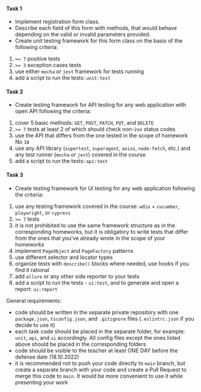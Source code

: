 #### Task 1

- Implement registration form class.
- Describe each field of this form with methods, that would behave depending on the valid or invalid parameters provided.
- Create unit testing framework for this form class on the basis of the following criteria:

1. `>= 7` positive tests
2. `>= 3` exception cases tests
3. use either `mocha` or `jest` framework for tests running
4. add a script to run the tests: `unit:test`

#### Task 2

- Create testing framework for API testing for any web application with open API following the criteria:

1. cover 5 basic methods: `GET`, `POST`, `PATCH`, `PUT`, and `DELETE`
2. `>= 7` tests at least 2 of which should check non-`2xx` status codes
3. use the API that differs from the one tested in the scope of homework No `18`
4. use any API library (`supertest`, `superagent`, `axios`, `node-fetch`, etc.) and any test runner (`mocha` or `jest`) covered in the course
5. add a script to run the tests: `api:test`

#### Task 3

- Create testing framework for UI testing for any web application following the criteria:

1. use any testing framework covered in the course: `wdio` + `cucumber`, `playwright`, or `cypress`
2. `>= 7` tests
3. it is not prohibited to use the same framework structure as in the corresponding homeworks, but it is obligatory to write tests that differ from the ones that you've already wrote in the scope of your homeworks
4. implement `PageObject` and `PageFactory` patterns
5. use different selector and locator types
6. organize tests with `describe()` blocks where needed, use hooks if you find it rational
7. add `allure` or any other side reporter to your tests
8. add a script to run the tests - `ui:test`, and to generate and open a report: `ui:report`

General requirements:

- code should be written in the separate private repository with one `package.json`, `tsconfig.json`, and `.gitignore` files (`.eslintrc.json` if you decide to use it)
- each task code should be placed in the separate folder, for example: `unit`, `api`, and `ui` accordingly. All config files except the ones listed above should be placed in the corresponding folders
- code should be visible to the teacher at least ONE DAY before the defense date (18.10.2022)
- it is recommended not to push your code directly to `main` branch, but create a separate branch with your code and create a Pull Request to merge this code to `main`. It would be more convenient to use it while presenting your work